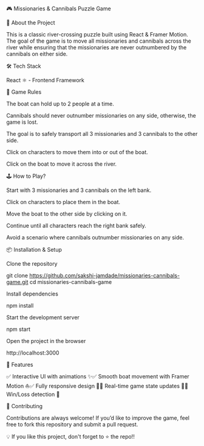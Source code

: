🎮 Missionaries & Cannibals Puzzle Game

📌 About the Project

This is a classic river-crossing puzzle built using React & Framer Motion. The goal of the game is to move all missionaries and cannibals across the river while ensuring that the missionaries are never outnumbered by the cannibals on either side.

🛠️ Tech Stack

React ⚛️ - Frontend Framework

🎯 Game Rules

The boat can hold up to 2 people at a time.

Cannibals should never outnumber missionaries on any side, otherwise, the game is lost.

The goal is to safely transport all 3 missionaries and 3 cannibals to the other side.

Click on characters to move them into or out of the boat.

Click on the boat to move it across the river.

🕹️ How to Play?

Start with 3 missionaries and 3 cannibals on the left bank.

Click on characters to place them in the boat.

Move the boat to the other side by clicking on it.

Continue until all characters reach the right bank safely.

Avoid a scenario where cannibals outnumber missionaries on any side.

📦 Installation & Setup

Clone the repository

git clone https://github.com/sakshi-jamdade/missionaries-cannibals-game.git
cd missionaries-cannibals-game

Install dependencies

npm install    

Start the development server

npm start

Open the project in the browser

http://localhost:3000

🚀 Features

✅ Interactive UI with animations ✨✅ Smooth boat movement with Framer Motion ⛵✅ Fully responsive design 📱✅ Real-time game state updates 🔄✅ Win/Loss detection 🎉

🤝 Contributing

Contributions are always welcome! If you’d like to improve the game, feel free to fork this repository and submit a pull request.

💡 If you like this project, don't forget to ⭐ the repo!!
